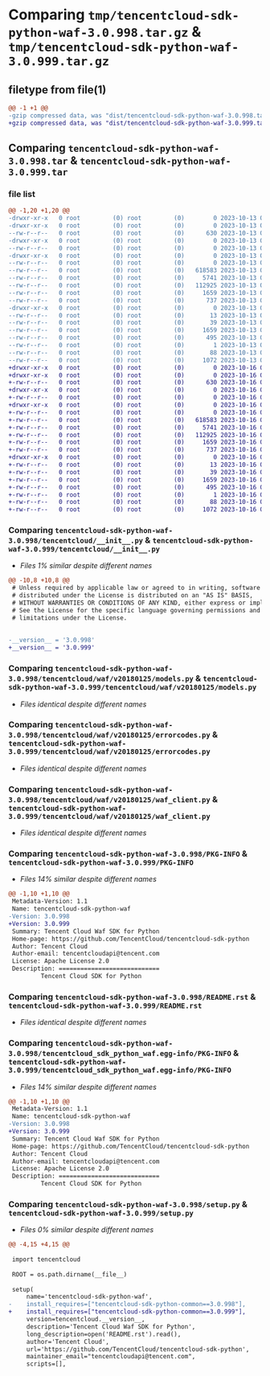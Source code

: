 # Comparing `tmp/tencentcloud-sdk-python-waf-3.0.998.tar.gz` & `tmp/tencentcloud-sdk-python-waf-3.0.999.tar.gz`

## filetype from file(1)

```diff
@@ -1 +1 @@
-gzip compressed data, was "dist/tencentcloud-sdk-python-waf-3.0.998.tar", last modified: Fri Oct 13 00:40:53 2023, max compression
+gzip compressed data, was "dist/tencentcloud-sdk-python-waf-3.0.999.tar", last modified: Mon Oct 16 00:39:44 2023, max compression
```

## Comparing `tencentcloud-sdk-python-waf-3.0.998.tar` & `tencentcloud-sdk-python-waf-3.0.999.tar`

### file list

```diff
@@ -1,20 +1,20 @@
-drwxr-xr-x   0 root         (0) root         (0)        0 2023-10-13 00:40:53.000000 tencentcloud-sdk-python-waf-3.0.998/
-drwxr-xr-x   0 root         (0) root         (0)        0 2023-10-13 00:40:53.000000 tencentcloud-sdk-python-waf-3.0.998/tencentcloud/
--rw-r--r--   0 root         (0) root         (0)      630 2023-10-13 00:40:53.000000 tencentcloud-sdk-python-waf-3.0.998/tencentcloud/__init__.py
-drwxr-xr-x   0 root         (0) root         (0)        0 2023-10-13 00:40:53.000000 tencentcloud-sdk-python-waf-3.0.998/tencentcloud/waf/
--rw-r--r--   0 root         (0) root         (0)        0 2023-10-13 00:40:53.000000 tencentcloud-sdk-python-waf-3.0.998/tencentcloud/waf/__init__.py
-drwxr-xr-x   0 root         (0) root         (0)        0 2023-10-13 00:40:53.000000 tencentcloud-sdk-python-waf-3.0.998/tencentcloud/waf/v20180125/
--rw-r--r--   0 root         (0) root         (0)        0 2023-10-13 00:40:53.000000 tencentcloud-sdk-python-waf-3.0.998/tencentcloud/waf/v20180125/__init__.py
--rw-r--r--   0 root         (0) root         (0)   618583 2023-10-13 00:40:53.000000 tencentcloud-sdk-python-waf-3.0.998/tencentcloud/waf/v20180125/models.py
--rw-r--r--   0 root         (0) root         (0)     5741 2023-10-13 00:40:53.000000 tencentcloud-sdk-python-waf-3.0.998/tencentcloud/waf/v20180125/errorcodes.py
--rw-r--r--   0 root         (0) root         (0)   112925 2023-10-13 00:40:53.000000 tencentcloud-sdk-python-waf-3.0.998/tencentcloud/waf/v20180125/waf_client.py
--rw-r--r--   0 root         (0) root         (0)     1659 2023-10-13 00:40:53.000000 tencentcloud-sdk-python-waf-3.0.998/PKG-INFO
--rw-r--r--   0 root         (0) root         (0)      737 2023-10-13 00:40:53.000000 tencentcloud-sdk-python-waf-3.0.998/README.rst
-drwxr-xr-x   0 root         (0) root         (0)        0 2023-10-13 00:40:53.000000 tencentcloud-sdk-python-waf-3.0.998/tencentcloud_sdk_python_waf.egg-info/
--rw-r--r--   0 root         (0) root         (0)       13 2023-10-13 00:40:53.000000 tencentcloud-sdk-python-waf-3.0.998/tencentcloud_sdk_python_waf.egg-info/top_level.txt
--rw-r--r--   0 root         (0) root         (0)       39 2023-10-13 00:40:53.000000 tencentcloud-sdk-python-waf-3.0.998/tencentcloud_sdk_python_waf.egg-info/requires.txt
--rw-r--r--   0 root         (0) root         (0)     1659 2023-10-13 00:40:53.000000 tencentcloud-sdk-python-waf-3.0.998/tencentcloud_sdk_python_waf.egg-info/PKG-INFO
--rw-r--r--   0 root         (0) root         (0)      495 2023-10-13 00:40:53.000000 tencentcloud-sdk-python-waf-3.0.998/tencentcloud_sdk_python_waf.egg-info/SOURCES.txt
--rw-r--r--   0 root         (0) root         (0)        1 2023-10-13 00:40:53.000000 tencentcloud-sdk-python-waf-3.0.998/tencentcloud_sdk_python_waf.egg-info/dependency_links.txt
--rw-r--r--   0 root         (0) root         (0)       88 2023-10-13 00:40:53.000000 tencentcloud-sdk-python-waf-3.0.998/setup.cfg
--rw-r--r--   0 root         (0) root         (0)     1072 2023-10-13 00:40:53.000000 tencentcloud-sdk-python-waf-3.0.998/setup.py
+drwxr-xr-x   0 root         (0) root         (0)        0 2023-10-16 00:39:44.000000 tencentcloud-sdk-python-waf-3.0.999/
+drwxr-xr-x   0 root         (0) root         (0)        0 2023-10-16 00:39:44.000000 tencentcloud-sdk-python-waf-3.0.999/tencentcloud/
+-rw-r--r--   0 root         (0) root         (0)      630 2023-10-16 00:39:43.000000 tencentcloud-sdk-python-waf-3.0.999/tencentcloud/__init__.py
+drwxr-xr-x   0 root         (0) root         (0)        0 2023-10-16 00:39:44.000000 tencentcloud-sdk-python-waf-3.0.999/tencentcloud/waf/
+-rw-r--r--   0 root         (0) root         (0)        0 2023-10-16 00:39:43.000000 tencentcloud-sdk-python-waf-3.0.999/tencentcloud/waf/__init__.py
+drwxr-xr-x   0 root         (0) root         (0)        0 2023-10-16 00:39:44.000000 tencentcloud-sdk-python-waf-3.0.999/tencentcloud/waf/v20180125/
+-rw-r--r--   0 root         (0) root         (0)        0 2023-10-16 00:39:43.000000 tencentcloud-sdk-python-waf-3.0.999/tencentcloud/waf/v20180125/__init__.py
+-rw-r--r--   0 root         (0) root         (0)   618583 2023-10-16 00:39:43.000000 tencentcloud-sdk-python-waf-3.0.999/tencentcloud/waf/v20180125/models.py
+-rw-r--r--   0 root         (0) root         (0)     5741 2023-10-16 00:39:43.000000 tencentcloud-sdk-python-waf-3.0.999/tencentcloud/waf/v20180125/errorcodes.py
+-rw-r--r--   0 root         (0) root         (0)   112925 2023-10-16 00:39:43.000000 tencentcloud-sdk-python-waf-3.0.999/tencentcloud/waf/v20180125/waf_client.py
+-rw-r--r--   0 root         (0) root         (0)     1659 2023-10-16 00:39:44.000000 tencentcloud-sdk-python-waf-3.0.999/PKG-INFO
+-rw-r--r--   0 root         (0) root         (0)      737 2023-10-16 00:39:43.000000 tencentcloud-sdk-python-waf-3.0.999/README.rst
+drwxr-xr-x   0 root         (0) root         (0)        0 2023-10-16 00:39:44.000000 tencentcloud-sdk-python-waf-3.0.999/tencentcloud_sdk_python_waf.egg-info/
+-rw-r--r--   0 root         (0) root         (0)       13 2023-10-16 00:39:44.000000 tencentcloud-sdk-python-waf-3.0.999/tencentcloud_sdk_python_waf.egg-info/top_level.txt
+-rw-r--r--   0 root         (0) root         (0)       39 2023-10-16 00:39:44.000000 tencentcloud-sdk-python-waf-3.0.999/tencentcloud_sdk_python_waf.egg-info/requires.txt
+-rw-r--r--   0 root         (0) root         (0)     1659 2023-10-16 00:39:44.000000 tencentcloud-sdk-python-waf-3.0.999/tencentcloud_sdk_python_waf.egg-info/PKG-INFO
+-rw-r--r--   0 root         (0) root         (0)      495 2023-10-16 00:39:44.000000 tencentcloud-sdk-python-waf-3.0.999/tencentcloud_sdk_python_waf.egg-info/SOURCES.txt
+-rw-r--r--   0 root         (0) root         (0)        1 2023-10-16 00:39:44.000000 tencentcloud-sdk-python-waf-3.0.999/tencentcloud_sdk_python_waf.egg-info/dependency_links.txt
+-rw-r--r--   0 root         (0) root         (0)       88 2023-10-16 00:39:44.000000 tencentcloud-sdk-python-waf-3.0.999/setup.cfg
+-rw-r--r--   0 root         (0) root         (0)     1072 2023-10-16 00:39:43.000000 tencentcloud-sdk-python-waf-3.0.999/setup.py
```

### Comparing `tencentcloud-sdk-python-waf-3.0.998/tencentcloud/__init__.py` & `tencentcloud-sdk-python-waf-3.0.999/tencentcloud/__init__.py`

 * *Files 1% similar despite different names*

```diff
@@ -10,8 +10,8 @@
 # Unless required by applicable law or agreed to in writing, software
 # distributed under the License is distributed on an "AS IS" BASIS,
 # WITHOUT WARRANTIES OR CONDITIONS OF ANY KIND, either express or implied.
 # See the License for the specific language governing permissions and
 # limitations under the License.
 
 
-__version__ = '3.0.998'
+__version__ = '3.0.999'
```

### Comparing `tencentcloud-sdk-python-waf-3.0.998/tencentcloud/waf/v20180125/models.py` & `tencentcloud-sdk-python-waf-3.0.999/tencentcloud/waf/v20180125/models.py`

 * *Files identical despite different names*

### Comparing `tencentcloud-sdk-python-waf-3.0.998/tencentcloud/waf/v20180125/errorcodes.py` & `tencentcloud-sdk-python-waf-3.0.999/tencentcloud/waf/v20180125/errorcodes.py`

 * *Files identical despite different names*

### Comparing `tencentcloud-sdk-python-waf-3.0.998/tencentcloud/waf/v20180125/waf_client.py` & `tencentcloud-sdk-python-waf-3.0.999/tencentcloud/waf/v20180125/waf_client.py`

 * *Files identical despite different names*

### Comparing `tencentcloud-sdk-python-waf-3.0.998/PKG-INFO` & `tencentcloud-sdk-python-waf-3.0.999/PKG-INFO`

 * *Files 14% similar despite different names*

```diff
@@ -1,10 +1,10 @@
 Metadata-Version: 1.1
 Name: tencentcloud-sdk-python-waf
-Version: 3.0.998
+Version: 3.0.999
 Summary: Tencent Cloud Waf SDK for Python
 Home-page: https://github.com/TencentCloud/tencentcloud-sdk-python
 Author: Tencent Cloud
 Author-email: tencentcloudapi@tencent.com
 License: Apache License 2.0
 Description: ============================
         Tencent Cloud SDK for Python
```

### Comparing `tencentcloud-sdk-python-waf-3.0.998/README.rst` & `tencentcloud-sdk-python-waf-3.0.999/README.rst`

 * *Files identical despite different names*

### Comparing `tencentcloud-sdk-python-waf-3.0.998/tencentcloud_sdk_python_waf.egg-info/PKG-INFO` & `tencentcloud-sdk-python-waf-3.0.999/tencentcloud_sdk_python_waf.egg-info/PKG-INFO`

 * *Files 14% similar despite different names*

```diff
@@ -1,10 +1,10 @@
 Metadata-Version: 1.1
 Name: tencentcloud-sdk-python-waf
-Version: 3.0.998
+Version: 3.0.999
 Summary: Tencent Cloud Waf SDK for Python
 Home-page: https://github.com/TencentCloud/tencentcloud-sdk-python
 Author: Tencent Cloud
 Author-email: tencentcloudapi@tencent.com
 License: Apache License 2.0
 Description: ============================
         Tencent Cloud SDK for Python
```

### Comparing `tencentcloud-sdk-python-waf-3.0.998/setup.py` & `tencentcloud-sdk-python-waf-3.0.999/setup.py`

 * *Files 0% similar despite different names*

```diff
@@ -4,15 +4,15 @@
 
 import tencentcloud
 
 ROOT = os.path.dirname(__file__)
 
 setup(
     name='tencentcloud-sdk-python-waf',
-    install_requires=["tencentcloud-sdk-python-common==3.0.998"],
+    install_requires=["tencentcloud-sdk-python-common==3.0.999"],
     version=tencentcloud.__version__,
     description='Tencent Cloud Waf SDK for Python',
     long_description=open('README.rst').read(),
     author='Tencent Cloud',
     url='https://github.com/TencentCloud/tencentcloud-sdk-python',
     maintainer_email="tencentcloudapi@tencent.com",
     scripts=[],
```

